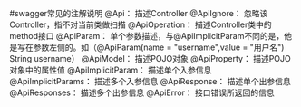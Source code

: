 #swagger常见的注解说明
@Api： 描述Controller
@ApiIgnore： 忽略该Controller，指不对当前类做扫描
@ApiOperation： 描述Controller类中的method接口
@ApiParam： 单个参数描述，与@ApiImplicitParam不同的是，他是写在参数左侧的。如（@ApiParam(name = "username",value = "用户名") String username）
@ApiModel： 描述POJO对象
@ApiProperty： 描述POJO对象中的属性值
@ApiImplicitParam： 描述单个入参信息
@ApiImplicitParams： 描述多个入参信息
@ApiResponse： 描述单个出参信息
@ApiResponses： 描述多个出参信息
@ApiError： 接口错误所返回的信息